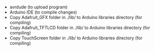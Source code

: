 - avrdude (to upload program)
- Arduino IDE (to compile changes)
- Copy Adafruit_GFX folder in ./lib/ to Arduino libraries directory (for compiling)
- Copy Adafruit_TFTLCD folder in ./lib/ to Arduino libraries directory (for compiling)
- Copy TouchScreen folder in ./lib/ to Arduino libraries directory (for compiling)
